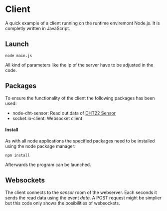 # Client
A quick example of a client running on the runtime enviremont Node.js. It is completly written in JavaScript.

## Launch
```
node main.js
```

All kind of parameters like the ip of the server have to be adjusted in the code.

## Packages
To ensure the functionality of the client the following packages has been used:
- node-dht-sensor: Read out data of [DHT22 Sensor](https://www.mikrocontroller-elektronik.de/dht22-am2302-luftfeuchte-und-temperatursensor/)
- socket.io-client: Websocket client

#### Install
As with all node applications the specified packages need to be installed using the node package manager:
``` 
npm install
```
Afterwards the program can be launched.

## Websockets
The client connects to the *sensor* room of the webserver. Each seconds it sends the read data using the event *data*. A POST request might be simplier but this code only shows the posibilities of websockets.

